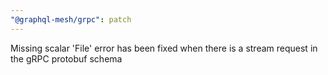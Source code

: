 ```yaml
---
"@graphql-mesh/grpc": patch
---
```


Missing scalar 'File' error has been fixed when there is a stream request in the gRPC protobuf schema

